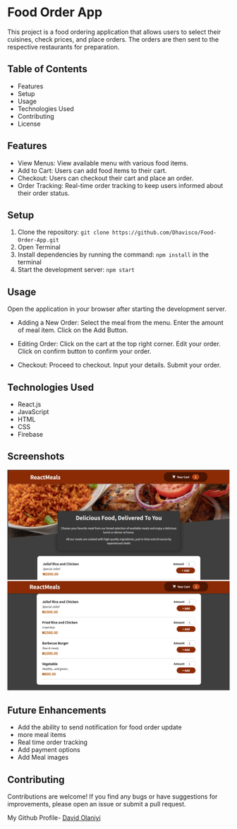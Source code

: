 # Food Order App

This project is a food ordering application that allows users to select their cuisines, check prices, and place orders. The orders are then sent to the respective restaurants for preparation.

## Table of Contents
- Features
- Setup
- Usage
- Technologies Used
- Contributing
- License

## Features
- View Menus: View available menu with various food items.
- Add to Cart: Users can add food items to their cart.
- Checkout: Users can checkout their cart and place an order.
- Order Tracking: Real-time order tracking to keep users informed about their order status.

## Setup

1. Clone the repository: `git clone https://github.com/Dhavisco/Food-Order-App.git`
2. Open Terminal
3. Install dependencies by running the command: `npm install` in the terminal
4. Start the development server: `npm start`

## Usage
Open the application in your browser after starting the development server.

- Adding a New Order:
Select the meal from the menu.
Enter the amount of meal item.
Click on the Add Button.

- Editing Order:
Click on the cart at the top right corner.
Edit your order.
Click on confirm button to confirm your order.
- Checkout: 
Proceed to checkout.
Input your details.
Submit your order.


## Technologies Used
- React.js
- JavaScript
- HTML
- CSS
- Firebase

## Screenshots
![Add Task](<public/screenshots/mealdescription.png>)
![Task](<public/screenshots/mealitems.png>) 


## Future Enhancements

- Add the ability to send notification for food order update
- more meal items
- Real time order tracking
- Add payment options
- Add Meal images

## Contributing
Contributions are welcome! If you find any bugs or have suggestions for improvements, please open an issue or submit a pull request.

My Github Profile- [David Olaniyi](https://github.com/Dhavisco)
